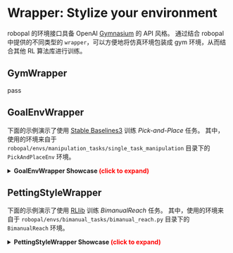 
# Wrapper: Stylize your environment

robopal 的环境接口具备 OpenAI [Gymnasium](https://gymnasium.farama.org/index.html) 的 API 风格。
通过结合 robopal 中提供的不同类型的 `wrapper`，可以方便地将仿真环境包装成 gym 环境，从而结合其他 RL 算法库进行训练。

## GymWrapper
pass
## GoalEnvWrapper

下面的示例演示了使用 [Stable Baselines3](https://github.com/DLR-RM/stable-baselines3) 训练 *Pick-and-Place* 任务。
其中，使用的环境来自于 `robopal/envs/manipulation_tasks/single_task_manipulation` 目录下的 `PickAndPlaceEnv` 环境。

<details>
  <summary><b>GoalEnvWrapper Showcase <span style="color:red;">(click to expand)</span></b></summary>
<p>

```python
from stable_baselines3 import HerReplayBuffer
from sb3_contrib import TQC
from stable_baselines3.common.callbacks import BaseCallback
from robopal.demos.single_task_manipulation import PickAndPlaceEnv
from robopal.commons.gym_wrapper import GoalEnvWrapper


class TensorboardCallback(BaseCallback):
    """
    Custom callback for plotting additional values in tensorboard.
    """

    def __init__(self, log_dir, verbose=0):
        super(TensorboardCallback, self).__init__(verbose)
        self.log_dir = log_dir

    def _on_step(self) -> bool:
        if self.n_calls % 51200 == 0:
            self.model.save(self.log_dir + f"/model_saved/TQC/diana_pick_place_v2_{self.n_calls}")
        return True


log_dir = "log/"

env = PickAndPlaceEnv(
    render_mode="human",
    control_freq=10,
    controller='JNTIMP',
)
env = GoalEnvWrapper(env)

# Initialize the model
model = TQC(
    'MultiInputPolicy',
    env,
    replay_buffer_class=HerReplayBuffer,
    # Parameters for HER
    replay_buffer_kwargs=dict(
        n_sampled_goal=4,
        goal_selection_strategy="future",
    ),
    verbose=1,
    tensorboard_log=log_dir,
    batch_size=1024,
    gamma=0.95,
    tau=0.05,
    policy_kwargs=dict(n_critics=2, net_arch=[512, 512, 512]),
)

# Train the model
model.learn(int(1e6), callback=TensorboardCallback(log_dir=log_dir))

model.save("./her_bit_env")
```
</p>
</details>

## PettingStyleWrapper
下面的示例演示了使用 [RLlib]() 训练 *BimanualReach* 任务。
其中，使用的环境来自于 `robopal/envs/bimanual_tasks/bimanual_reach.py` 目录下的 `BimanualReach` 环境。
<details>
  <summary><b>PettingStyleWrapper Showcase <span style="color:red;">(click to expand)</span></b></summary>
<p>

```python
import os

from robopal.envs.bimanual_tasks import BimanualReach
from robopal.wrappers import PettingStyleWrapper
import ray
from ray import tune
from ray.rllib.algorithms.ppo import PPOConfig
from ray.rllib.env.wrappers.pettingzoo_env import ParallelPettingZooEnv
from ray.tune.registry import register_env


def env_creator(args):
    env = BimanualReach(render_mode=None)
    env = PettingStyleWrapper(env)
    return env


if __name__ == "__main__":

    ray.init()

    env_name = "bimanualreach_v0"
    register_env(env_name, lambda config: ParallelPettingZooEnv(env_creator(config)))

    config = (
        PPOConfig()
        .environment(env=env_name)
        .rollouts(num_rollout_workers=4, rollout_fragment_length=128)
        .training(
            train_batch_size=512,
            lr=1e-4,
            gamma=0.96,
            lambda_=0.9,
            use_gae=True,
            clip_param=0.4,
            grad_clip=None,
        )
        .debugging(log_level="ERROR")
        .framework(framework="torch")
        .resources(num_gpus=int(os.environ.get("RLLIB_NUM_GPUS", "0")))
    )

    tune.run(
        "PPO",
        name="PPO",
        stop={"timesteps_total": 5000000 if not os.environ.get("CI") else 50000},
        checkpoint_freq=10,
        local_dir="~/ray_results/" + env_name,
        config=config.to_dict(),
    )

```
</p>
</details>